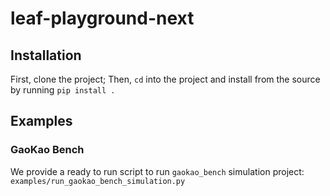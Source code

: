 # leaf-playground-next


## Installation

First, clone the project; Then, `cd` into the project and install from the source by running `pip install .`


## Examples

### GaoKao Bench

We provide a ready to run script to run `gaokao_bench` simulation project: `examples/run_gaokao_bench_simulation.py`